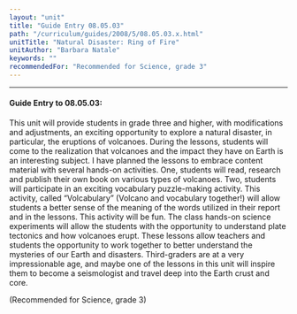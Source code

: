 ```yaml
---
layout: "unit"
title: "Guide Entry 08.05.03"
path: "/curriculum/guides/2008/5/08.05.03.x.html"
unitTitle: "Natural Disaster: Ring of Fire"
unitAuthor: "Barbara Natale"
keywords: ""
recommendedFor: "Recommended for Science, grade 3"
---
```

<body>
<hr/>
 <h4>
  Guide Entry to 08.05.03:
 </h4>
 <p>
  This unit will provide students in grade three and higher, with modifications and adjustments, an exciting opportunity to explore a natural disaster, in particular, the eruptions of volcanoes. During the lessons, students will come to the realization that volcanoes and the impact they have on Earth is an interesting subject. I have planned the lessons to embrace content material with several hands-on activities. One, students will read, research and publish their own book on various types of volcanoes. Two, students will participate in an exciting vocabulary puzzle-making activity. This activity, called “Volcabulary” (Volcano and vocabulary together!) will allow students a better sense of the meaning of the words utilized in their report and in the lessons. This activity will be fun. The class hands-on science experiments will allow the students with the opportunity to understand plate tectonics and how volcanoes erupt. These lessons allow teachers and students the opportunity to work together to better understand the mysteries of our Earth and disasters. Third-graders are at a very impressionable age, and maybe one of the lessons in this unit will inspire them to become a seismologist and travel deep into the Earth crust and core.
 </p>
<p>
  (Recommended for Science, grade 3)
 </p>




</body>